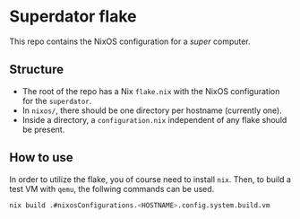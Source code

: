 # Superdator flake

This repo contains the NixOS configuration for a _super_ computer.

## Structure

- The root of the repo has a Nix `flake.nix` with the NixOS configuration
  for the `superdator`.
- In `nixos/`, there should be one directory per hostname (currently one).
- Inside a directory, a `configuration.nix` independent of any flake should
  be present.

## How to use

In order to utilize the flake, you of course need to install `nix`. Then, to
build a test VM with `qemu`, the follwing commands can be used.

```bash
nix build .#nixosConfigurations.<HOSTNAME>.config.system.build.vm

```
